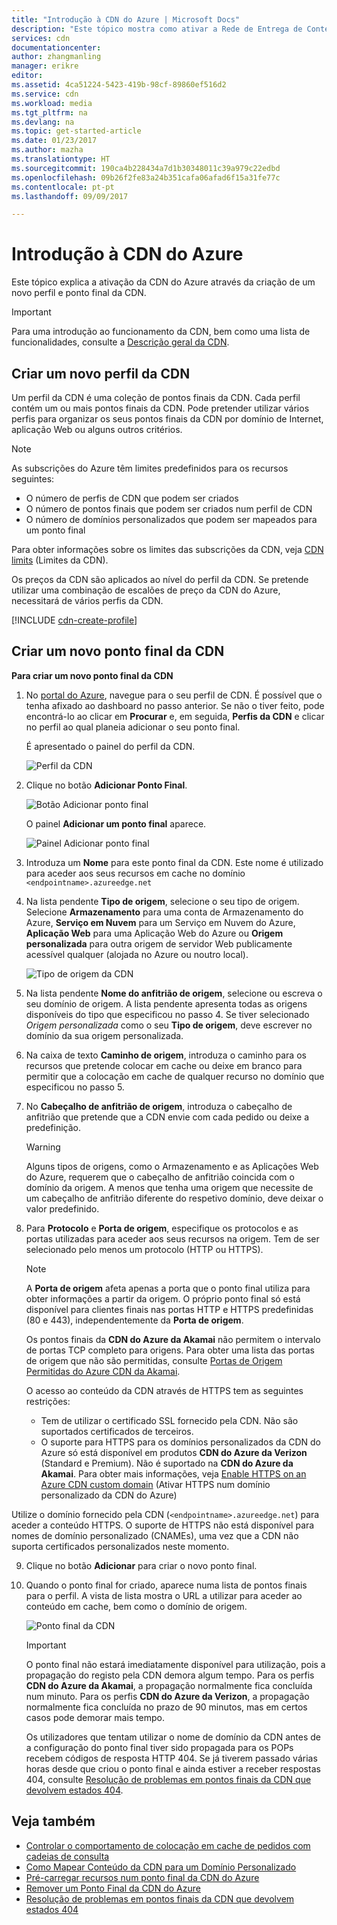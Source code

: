 ```yaml
---
title: "Introdução à CDN do Azure | Microsoft Docs"
description: "Este tópico mostra como ativar a Rede de Entrega de Conteúdos (CDN) do Azure. O tutorial explica a criação de um novo perfil e ponto final da CDN."
services: cdn
documentationcenter: 
author: zhangmanling
manager: erikre
editor: 
ms.assetid: 4ca51224-5423-419b-98cf-89860ef516d2
ms.service: cdn
ms.workload: media
ms.tgt_pltfrm: na
ms.devlang: na
ms.topic: get-started-article
ms.date: 01/23/2017
ms.author: mazha
ms.translationtype: HT
ms.sourcegitcommit: 190ca4b228434a7d1b30348011c39a979c22edbd
ms.openlocfilehash: 09b26f2fe83a24b351cafa06afad6f15a31fe77c
ms.contentlocale: pt-pt
ms.lasthandoff: 09/09/2017

---
```

# <a name="getting-started-with-azure-cdn"></a>Introdução à CDN do Azure
Este tópico explica a ativação da CDN do Azure através da criação de um novo perfil e ponto final da CDN.

> [!IMPORTANT]
> Para uma introdução ao funcionamento da CDN, bem como uma lista de funcionalidades, consulte a [Descrição geral da CDN](cdn-overview.md).
> 
> 

## <a name="create-a-new-cdn-profile"></a>Criar um novo perfil da CDN
Um perfil da CDN é uma coleção de pontos finais da CDN.  Cada perfil contém um ou mais pontos finais da CDN.  Pode pretender utilizar vários perfis para organizar os seus pontos finais da CDN por domínio de Internet, aplicação Web ou alguns outros critérios.

> [!NOTE]
> As subscrições do Azure têm limites predefinidos para os recursos seguintes:
> - O número de perfis de CDN que podem ser criados
> - O número de pontos finais que podem ser criados num perfil de CDN 
> - O número de domínios personalizados que podem ser mapeados para um ponto final
>
> Para obter informações sobre os limites das subscrições da CDN, veja [CDN limits](https://docs.microsoft.com/azure/azure-subscription-service-limits#cdn-limits) (Limites da CDN).
>
> Os preços da CDN são aplicados ao nível do perfil da CDN. Se pretende utilizar uma combinação de escalões de preço da CDN do Azure, necessitará de vários perfis da CDN.
> 
> 

[!INCLUDE [cdn-create-profile](../../includes/cdn-create-profile.md)]

## <a name="create-a-new-cdn-endpoint"></a>Criar um novo ponto final da CDN
**Para criar um novo ponto final da CDN**

1. No [portal do Azure](https://portal.azure.com), navegue para o seu perfil de CDN.  É possível que o tenha afixado ao dashboard no passo anterior.  Se não o tiver feito, pode encontrá-lo ao clicar em **Procurar** e, em seguida, **Perfis da CDN** e clicar no perfil ao qual planeia adicionar o seu ponto final.
   
    É apresentado o painel do perfil da CDN.
   
    ![Perfil da CDN][cdn-profile-settings]
2. Clique no botão **Adicionar Ponto Final**.
   
    ![Botão Adicionar ponto final][cdn-new-endpoint-button]
   
    O painel **Adicionar um ponto final** aparece.
   
    ![Painel Adicionar ponto final][cdn-add-endpoint]
3. Introduza um **Nome** para este ponto final da CDN.  Este nome é utilizado para aceder aos seus recursos em cache no domínio `<endpointname>.azureedge.net`
4. Na lista pendente **Tipo de origem**, selecione o seu tipo de origem.  Selecione **Armazenamento** para uma conta de Armazenamento do Azure, **Serviço em Nuvem** para um Serviço em Nuvem do Azure, **Aplicação Web** para uma Aplicação Web do Azure ou **Origem personalizada** para outra origem de servidor Web publicamente acessível qualquer (alojada no Azure ou noutro local).
   
    ![Tipo de origem da CDN](./media/cdn-create-new-endpoint/cdn-origin-type.png)
5. Na lista pendente **Nome do anfitrião de origem**, selecione ou escreva o seu domínio de origem.  A lista pendente apresenta todas as origens disponíveis do tipo que especificou no passo 4.  Se tiver selecionado *Origem personalizada* como o seu **Tipo de origem**, deve escrever no domínio da sua origem personalizada.
6. Na caixa de texto **Caminho de origem**, introduza o caminho para os recursos que pretende colocar em cache ou deixe em branco para permitir que a colocação em cache de qualquer recurso no domínio que especificou no passo 5.
7. No **Cabeçalho de anfitrião de origem**, introduza o cabeçalho de anfitrião que pretende que a CDN envie com cada pedido ou deixe a predefinição.
   
   > [!WARNING]
   > Alguns tipos de origens, como o Armazenamento e as Aplicações Web do Azure, requerem que o cabeçalho de anfitrião coincida com o domínio da origem. A menos que tenha uma origem que necessite de um cabeçalho de anfitrião diferente do respetivo domínio, deve deixar o valor predefinido.
   > 
   > 
8. Para **Protocolo** e **Porta de origem**, especifique os protocolos e as portas utilizadas para aceder aos seus recursos na origem.  Tem de ser selecionado pelo menos um protocolo (HTTP ou HTTPS).
   
   > [!NOTE]
   > A **Porta de origem** afeta apenas a porta que o ponto final utiliza para obter informações a partir da origem.  O próprio ponto final só está disponível para clientes finais nas portas HTTP e HTTPS predefinidas (80 e 443), independentemente da **Porta de origem**.  
   > 
   > Os pontos finais da **CDN do Azure da Akamai** não permitem o intervalo de portas TCP completo para origens.  Para obter uma lista das portas de origem que não são permitidas, consulte [Portas de Origem Permitidas do Azure CDN da Akamai](https://msdn.microsoft.com/library/mt757337.aspx).  
   > 
   > O acesso ao conteúdo da CDN através de HTTPS tem as seguintes restrições:
   > 
   > * Tem de utilizar o certificado SSL fornecido pela CDN. Não são suportados certificados de terceiros.
   > * O suporte para HTTPS para os domínios personalizados da CDN do Azure só está disponível em produtos **CDN do Azure da Verizon** (Standard e Premium). Não é suportado na **CDN do Azure da Akamai**. Para obter mais informações, veja [Enable HTTPS on an Azure CDN custom domain](cdn-custom-ssl.md) (Ativar HTTPS num domínio personalizado da CDN do Azure)

Utilize o domínio fornecido pela CDN (`<endpointname>.azureedge.net`) para aceder a conteúdo HTTPS. O suporte de HTTPS não está disponível para nomes de domínio personalizado (CNAMEs), uma vez que a CDN não suporta certificados personalizados neste momento.
   > 
   > 
9. Clique no botão **Adicionar** para criar o novo ponto final.
10. Quando o ponto final for criado, aparece numa lista de pontos finais para o perfil. A vista de lista mostra o URL a utilizar para aceder ao conteúdo em cache, bem como o domínio de origem.
    
    ![Ponto final da CDN][cdn-endpoint-success]
    
    > [!IMPORTANT]
    > O ponto final não estará imediatamente disponível para utilização, pois a propagação do registo pela CDN demora algum tempo.  Para os perfis <b>CDN do Azure da Akamai</b>, a propagação normalmente fica concluída num minuto.  Para os perfis <b>CDN do Azure da Verizon</b>, a propagação normalmente fica concluída no prazo de 90 minutos, mas em certos casos pode demorar mais tempo.
    > 
    > Os utilizadores que tentam utilizar o nome de domínio da CDN antes de a configuração do ponto final tiver sido propagada para os POPs recebem códigos de resposta HTTP 404.  Se já tiverem passado várias horas desde que criou o ponto final e ainda estiver a receber respostas 404, consulte [Resolução de problemas em pontos finais da CDN que devolvem estados 404](cdn-troubleshoot-endpoint.md).
    > 
    > 

## <a name="see-also"></a>Veja também
* [Controlar o comportamento de colocação em cache de pedidos com cadeias de consulta](cdn-query-string.md)
* [Como Mapear Conteúdo da CDN para um Domínio Personalizado](cdn-map-content-to-custom-domain.md)
* [Pré-carregar recursos num ponto final da CDN do Azure](cdn-preload-endpoint.md)
* [Remover um Ponto Final da CDN do Azure](cdn-purge-endpoint.md)
* [Resolução de problemas em pontos finais da CDN que devolvem estados 404](cdn-troubleshoot-endpoint.md)

[cdn-profile-settings]: ./media/cdn-create-new-endpoint/cdn-profile-settings.png
[cdn-new-endpoint-button]: ./media/cdn-create-new-endpoint/cdn-new-endpoint-button.png
[cdn-add-endpoint]: ./media/cdn-create-new-endpoint/cdn-add-endpoint.png
[cdn-endpoint-success]: ./media/cdn-create-new-endpoint/cdn-endpoint-success.png

